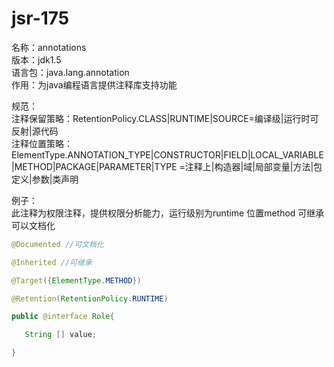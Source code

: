 jsr-175
=

名称：annotations  
版本：jdk1.5  
语言包：java.lang.annotation  
作用：为java编程语言提供注释库支持功能  

规范：  
注释保留策略：RetentionPolicy.CLASS|RUNTIME|SOURCE=编译级|运行时可反射|源代码  
注释位置策略：ElementType.ANNOTATION_TYPE|CONSTRUCTOR|FIELD|LOCAL_VARIABLE|METHOD|PACKAGE|PARAMETER|TYPE
=注释上|构造器|域|局部变量|方法|包定义|参数|类声明

例子：  
此注释为权限注释，提供权限分析能力，运行级别为runtime 位置method 可继承 可以文档化

```java
@Documented //可文档化

@Inherited //可继承

@Target({ElementType.METHOD})

@Retention(RetentionPolicy.RUNTIME)

public @interface Role{

   String [] value;

}
```